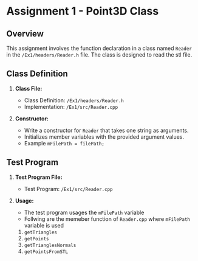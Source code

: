 # Assignment 1 - Point3D Class
 
## Overview
 
This assignment involves the function declaration in a class named `Reader` in the `/Ex1/headers/Reader.h` file. The class is designed to read the stl file.
 
## Class Definition
 
1. **Class File:**
   - Class Definition: `/Ex1/headers/Reader.h`
   - Implementation: `/Ex1/src/Reader.cpp`
 
2. **Constructor:**
   - Write a constructor for `Reader` that takes one string as arguments.
   - Initializes member variables with the provided argument values.
   - Example `mFilePath = filePath;`

 
## Test Program
 
1. **Test Program File:**
   - Test Program: `/Ex1/src/Reader.cpp`
 
2. **Usage:**
   - The test program usages the `mFilePath` variable
   - Follwing are the memeber function of  `Reader.cpp` where `mFilePath` variable is used
   1. `getTriangles`
   2. `getPoints`
   3. `getTrianglesNormals`
   4. `getPointsFromSTL`
 
